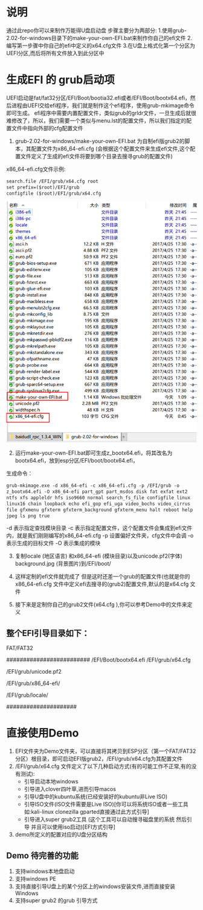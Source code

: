 # 说明
  通过此repo你可以来制作万能得U盘启动盘
  步骤主要分为两部分:
  	1.使用grub-2.02-for-windows目录下的make-your-own-EFI.bat来制作你自己的efi文件
  	2.编写第一步骤中你自己的efi中定义的x64.cfg文件
  	3.在U盘上格式化第一个分区为UEFI分区,而后将所有文件放入到此分区中

# 生成EFI 的 grub启动项

  UEFI启动是fat/fat32分区/EFI/Boot/bootia32.efi或者/EFI/Boot/bootx64.efi，然后进程由UEFI交给efi程序，我们就是制作这个efi程序，使用grub-mkimage命令即可生成。
 efi程序中需要内置配置文件，类似grub的grldr文件，一旦生成后就很难修改了，所以，我们需要一个类似与menu.lst的配置文件，所以我们指定的配置文件中指向外部的cfg配置文件

1. grub-2.02-for-windows/make-your-own-EFI.bat 为自制efi版grub2的脚本，其配置文件为x86_64-efi.cfg (会根据这个配置文件来生成efi文件,这个配置文件定义了生成的efi文件将要到哪个目录去搜寻grub的配置文件)

x86_64-efi.cfg文件示例:

```
search.file /EFI/grub/x64.cfg root  
set prefix=($root)/EFI/grub  
configfile ($root)/EFI/grub/x64.cfg  
```

![001][1]

2. 运行make-your-own-EFI.bat即可生成z_bootx64.efi，将其改名为bootx64.efi，放到esp分区/EFI/boot/bootx64.efi，

生成命令：
```
grub-mkimage.exe -d x86_64-efi -c x86_64-efi.cfg -p /EFI/grub -o z_bootx64.efi -O x86_64-efi part_gpt part_msdos disk fat exfat ext2 ntfs xfs appleldr hfs iso9660 normal search_fs_file configfile linux linux16 chain loopback echo efi_gop efi_uga video_bochs video_cirrus file gfxmenu gfxterm gfxterm_background gfxterm_menu halt reboot help jpeg ls png true 
```

-d 表示指定查找模块目录
-c 表示指定配置文件，这个配置文件会集成到efi文件内，就是我们刚刚编写的x86_64-efi.cfg
-p 设置偏好文件夹，cfg文件中会调
-o 表示生成的目标文件
-O 表示集成的模块

3. 复制locale (地区语言) 和x86_64-efi (模块目录)以及unicode.pf2(字体) background.jpg (背景图片)到/EFI/boot/

4. 这样定制的efi文件就完成了 但是这时还差一个grub的配置文件(也就是你的x86_64-efi.cfg 文件中定义efi去搜寻的(grub2)配置文件,默认的是x64.cfg 文件
5.  接下来是定制你自己的grub2文件(x64.cfg ),你可以参考Demo中的文件来定义

## 整个EFI引导目录如下：

FAT/FAT32

#########################
/EFI/Boot/bootx64.efi
/EFI/grub/x64.cfg

/EFI/grub/unicode.pf2

/EFI/grub/x86_64-efi/

/EFI/grub/locale/

#####################

# 直接使用Demo

1. EFI文件夹为Demo文件夹，可以直接将其拷贝到ESP分区（第一个FAT/FAT32分区）根目录，即可启动EFI版grub2，/EFI/grub/x64.cfg为其配置文件
2. /EFI/grub/x64.cfg 文件定义了以下几种启动方式(有的可能工作不正常,有的没有测试):
	- 引导启动本地windows
	- 引导进入clover四叶草,进而引导macos
	- 引导U盘中的kubuntu系统(已经安装好的kubuntu非Live ISO)
	- 引导ISO文件(ISO文件需要是Live ISO)[你可以将系统ISO或者一些工具如:kali-linux  clonezilla gparted直接通过此方式引导]
	- 引导进入super grub2工具 (这个工具可以自动搜寻磁盘里的系统  然后引导 并且可以使用iso启动)[EFI方式引导]
3. demo所定义的配置对应的U盘分区结构

  
## Demo 待完善的功能
1. 支持windows本地盘启动
2. 支持windows PE
3. 支持直接引导U盘上的某个分区上的windows安装文件,进而直接安装Windows
4. 支持super grub2 的grub 引导方式


  [1]: ./images/1515334578820.jpg
